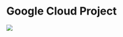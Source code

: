 #                                             Google Cloud Project

![](https://storage.googleapis.com/gweb-uniblog-publish-prod/original_images/BlogHeader_Set2_A_pXCJxwq.png)
